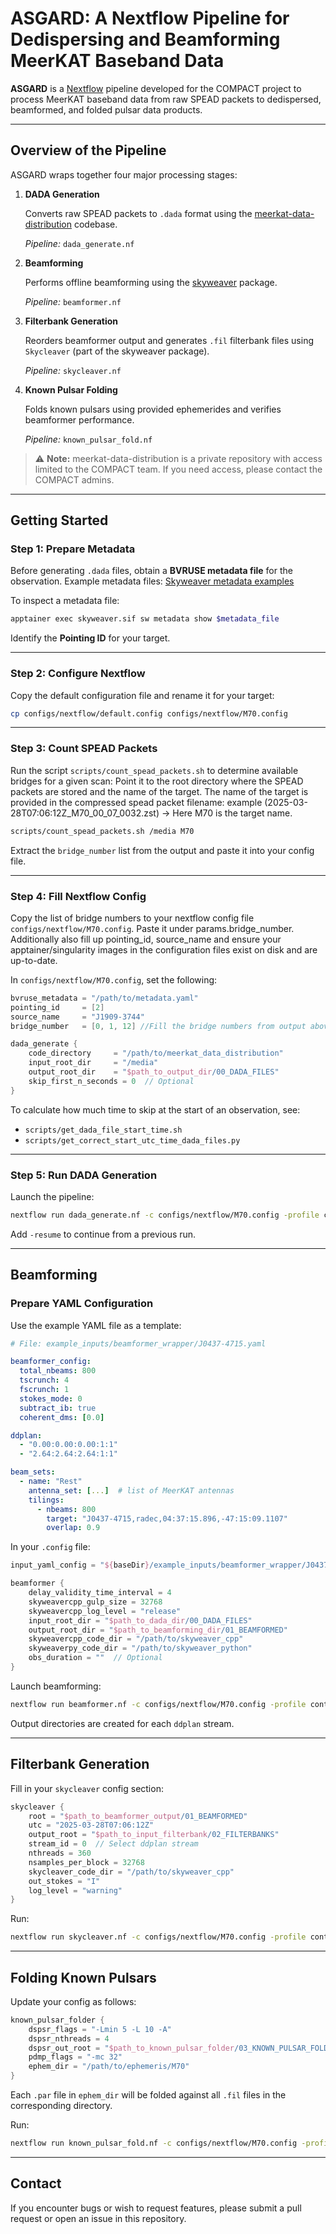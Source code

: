 
# ASGARD: A Nextflow Pipeline for Dedispersing and Beamforming MeerKAT Baseband Data

**ASGARD** is a [Nextflow](https://www.nextflow.io/) pipeline developed for the COMPACT project to process MeerKAT baseband data from raw SPEAD packets to dedispersed, beamformed, and folded pulsar data products.

---

## Overview of the Pipeline

ASGARD wraps together four major processing stages:

1. **DADA Generation**

   Converts raw SPEAD packets to `.dada` format using the [meerkat-data-distribution](https://github.com/erc-compact/meerkat_data_distribution) codebase.

   *Pipeline:* `dada_generate.nf`

2. **Beamforming**

   Performs offline beamforming using the [skyweaver](https://github.com/erc-compact/skyweaver) package.

   *Pipeline:* `beamformer.nf`

3. **Filterbank Generation**

   Reorders beamformer output and generates `.fil` filterbank files using `Skycleaver` (part of the skyweaver package).

   *Pipeline:* `skycleaver.nf`

4. **Known Pulsar Folding**

   Folds known pulsars using provided ephemerides and verifies beamformer performance.

   *Pipeline:* `known_pulsar_fold.nf`

> ⚠️ **Note:** meerkat-data-distribution is a private repository with access limited to the COMPACT team. If you need access, please contact the COMPACT admins.

---

## Getting Started

### Step 1: Prepare Metadata

Before generating `.dada` files, obtain a **BVRUSE metadata file** for the observation.
Example metadata files:
[Skyweaver metadata examples](https://github.com/erc-compact/skyweaver/tree/main/examples/metadata_files)

To inspect a metadata file:

```bash
apptainer exec skyweaver.sif sw metadata show $metadata_file
```

Identify the **Pointing ID** for your target.

---

### Step 2: Configure Nextflow

Copy the default configuration file and rename it for your target:

```bash
cp configs/nextflow/default.config configs/nextflow/M70.config
```

---

### Step 3: Count SPEAD Packets

Run the script `scripts/count_spead_packets.sh` to determine available bridges for a given scan:
Point it to the root directory where the SPEAD packets are stored and the name of the target. The name of the target is provided in the compressed spead packet filename: example (2025-03-28T07:06:12Z_M70_00_07_0032.zst) ->  Here M70 is the target name. 
```bash
scripts/count_spead_packets.sh /media M70
```

Extract the `bridge_number` list from the output and paste it into your config file.

---

### Step 4: Fill Nextflow Config

Copy the list of bridge numbers to your nextflow config file `configs/nextflow/M70.config`. Paste it under params.bridge_number. Additionally also fill up pointing_id, source_name and ensure your apptainer/singularity images in the configuration files exist on disk and are up-to-date.

In `configs/nextflow/M70.config`, set the following:

```groovy
bvruse_metadata = "/path/to/metadata.yaml"
pointing_id     = [2]
source_name     = "J1909-3744"
bridge_number   = [0, 1, 12] //Fill the bridge numbers from output above here

dada_generate {
    code_directory     = "/path/to/meerkat_data_distribution"
    input_root_dir     = "/media"
    output_root_dir    = "$path_to_output_dir/00_DADA_FILES"
    skip_first_n_seconds = 0  // Optional
}
```

To calculate how much time to skip at the start of an observation, see:

* `scripts/get_dada_file_start_time.sh`
* `scripts/get_correct_start_utc_time_dada_files.py`

---

### Step 5: Run DADA Generation

Launch the pipeline:

```bash
nextflow run dada_generate.nf -c configs/nextflow/M70.config -profile contra
```

Add `-resume` to continue from a previous run.

---

## Beamforming

### Prepare YAML Configuration

Use the example YAML file as a template:

```yaml
# File: example_inputs/beamformer_wrapper/J0437-4715.yaml

beamformer_config:
  total_nbeams: 800
  tscrunch: 4
  fscrunch: 1
  stokes_mode: 0
  subtract_ib: true
  coherent_dms: [0.0]

ddplan:
  - "0.00:0.00:0.00:1:1"
  - "2.64:2.64:2.64:1:1"

beam_sets:
  - name: "Rest"
    antenna_set: [...]  # list of MeerKAT antennas
    tilings:
      - nbeams: 800
        target: "J0437-4715,radec,04:37:15.896,-47:15:09.1107"
        overlap: 0.9
```

In your `.config` file:

```groovy
input_yaml_config = "${baseDir}/example_inputs/beamformer_wrapper/J0437-4715.yaml"

beamformer {
    delay_validity_time_interval = 4
    skyweavercpp_gulp_size = 32768
    skyweavercpp_log_level = "release"
    input_root_dir = "$path_to_dada_dir/00_DADA_FILES"
    output_root_dir = "$path_to_beamforming_dir/01_BEAMFORMED"
    skyweavercpp_code_dir = "/path/to/skyweaver_cpp"
    skyweaverpy_code_dir = "/path/to/skyweaver_python"
    obs_duration = ""  // Optional
}
```

Launch beamforming:

```bash
nextflow run beamformer.nf -c configs/nextflow/M70.config -profile contra
```

Output directories are created for each `ddplan` stream.

---

## Filterbank Generation

Fill in your `skycleaver` config section:

```groovy
skycleaver {
    root = "$path_to_beamformer_output/01_BEAMFORMED"
    utc = "2025-03-28T07:06:12Z"
    output_root = "$path_to_input_filterbank/02_FILTERBANKS"
    stream_id = 0  // Select ddplan stream
    nthreads = 360
    nsamples_per_block = 32768
    skycleaver_code_dir = "/path/to/skyweaver_cpp"
    out_stokes = "I"
    log_level = "warning"
}
```

Run:

```bash
nextflow run skycleaver.nf -c configs/nextflow/M70.config -profile contra
```

---

## Folding Known Pulsars

Update your config as follows:

```groovy
known_pulsar_folder {
    dspsr_flags = "-Lmin 5 -L 10 -A"
    dspsr_nthreads = 4
    dspsr_out_root = "$path_to_known_pulsar_folder/03_KNOWN_PULSAR_FOLDS"
    pdmp_flags = "-mc 32"
    ephem_dir = "/path/to/ephemeris/M70"
}
```

Each `.par` file in `ephem_dir` will be folded against all `.fil` files in the corresponding directory.

Run:

```bash
nextflow run known_pulsar_fold.nf -c configs/nextflow/M70.config -profile contra
```

---

## Contact

If you encounter bugs or wish to request features, please submit a pull request or open an issue in this repository.

